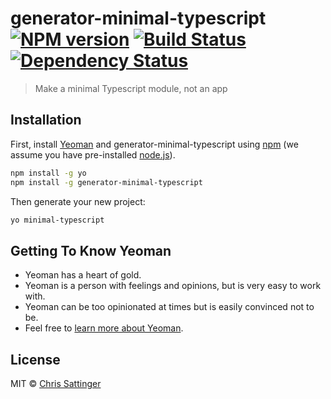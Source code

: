 # generator-minimal-typescript [![NPM version][npm-image]][npm-url] [![Build Status][travis-image]][travis-url] [![Dependency Status][daviddm-image]][daviddm-url]
> Make a minimal Typescript module, not an app

## Installation

First, install [Yeoman](http://yeoman.io) and generator-minimal-typescript using [npm](https://www.npmjs.com/) (we assume you have pre-installed [node.js](https://nodejs.org/)).

```bash
npm install -g yo
npm install -g generator-minimal-typescript
```

Then generate your new project:

```bash
yo minimal-typescript
```

## Getting To Know Yeoman

 * Yeoman has a heart of gold.
 * Yeoman is a person with feelings and opinions, but is very easy to work with.
 * Yeoman can be too opinionated at times but is easily convinced not to be.
 * Feel free to [learn more about Yeoman](http://yeoman.io/).

## License

MIT © [Chris Sattinger](https:/github.com/crucialfelix)


[npm-image]: https://badge.fury.io/js/generator-minimal-typescript.svg
[npm-url]: https://npmjs.org/package/generator-minimal-typescript
[travis-image]: https://travis-ci.org/crucialfelix/generator-minimal-typescript.svg?branch=master
[travis-url]: https://travis-ci.org/crucialfelix/generator-minimal-typescript
[daviddm-image]: https://david-dm.org/crucialfelix/generator-minimal-typescript.svg?theme=shields.io
[daviddm-url]: https://david-dm.org/crucialfelix/generator-minimal-typescript
